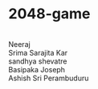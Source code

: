 # 2048-game
<br>Neeraj
<br>Srima Sarajita Kar
<br>sandhya shevatre
<br>Basipaka Joseph
<br>Ashish Sri Perambuduru
